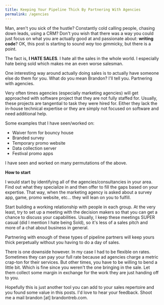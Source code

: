 ```yaml
---
title: Keeping Your Pipeline Thick By Partnering With Agencies
permalink: /agencies
---
```


Man, aren't you sick of the hustle? Constantly cold calling people, chasing down leads, using a CRM? Don't you wish that there was a way you could just focus on what you are actually good at and passionate about: **writing code**? OK, this post is starting to sound _way_ too gimmicky, but there is a point.

The fact is, **I HATE SALES**.  I hate all the sales in the whole world.  I especially hate being sold which makes me an even worse salesman.

One interesting way around actually doing sales is to actually have someone else do them for you. What do you mean Brandon? I'll tell you.  Partnering with agencies.  

Very often times agencies (especially marketing agencies) will get approached with software project that they are not fully staffed for. Usually, these projects are tangential to task they were hired for.  Either they lack the in-house technical expertise or they are simply not focused on software and need additional help. 

Some examples that I have seen/worked on:

- Waiver form for bouncy house
- Branded survey
- Temporary promo website
- Data collection server
- Festival promo apps

I have seen and worked on many permutations of the above.

**How to start**

I would start by identifying all of the agencies/consultancies in your area.  Find out what they specialize in and then offer to fill the gaps based on your expertise.  That way, when the marketing agency is asked about a survey app, game, promo website, etc... they will lean on you to fulfill.  

Start building a working relationship with people in each group. At the very least, try to set up a meeting with the decision makers so that you can get a chance to discuss your capabilities.  Usually, I keep these meetings SUPER casual (did I mention I hate being Sold), so it's less of a sales pitch and more of a chat about business in general.

Partnering with enough of these types of pipeline partners will keep yours thick perpetually without you having to do a day of sales. 

There is one downside however.  In my case I had to be flexible on rates. Sometimes they can pay your full rate because ad agencies charge a metric crap-ton for their services. But other times, you have to be willing to bend a little bit.  Which is fine since you weren't the one bringing in the sale. Let them collect some margin in exchange for the work they are just handing off to you.

Hopefully this is just another tool you can add to your sales repertoire and you found some value in this posts. I'd love to hear your feedback. Shoot me a mail brandon [at] brandontreb.com. 